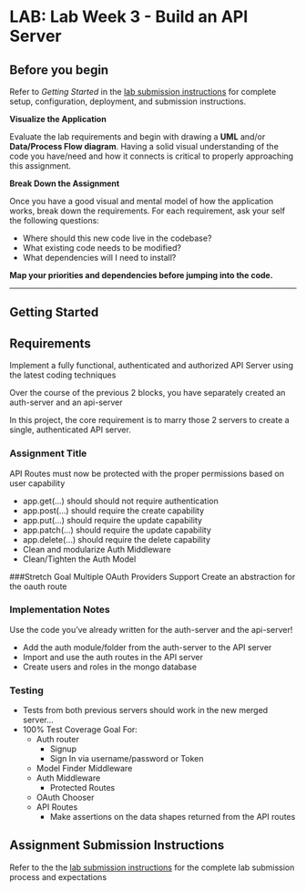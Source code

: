 # LAB: Lab Week 3 - Build an API Server

## Before you begin
Refer to *Getting Started*  in the [lab submission instructions](../../../reference/submission-instructions/labs/README.md) for complete setup, configuration, deployment, and submission instructions.

**Visualize the Application**

Evaluate the lab requirements and begin with drawing a **UML** and/or **Data/Process Flow diagram**.  Having a solid visual understanding of the code you have/need and how it connects is critical to properly approaching this assignment.

**Break Down the Assignment**

Once you have a good visual and mental model of how the application works, break down the requirements. For each requirement, ask your self the following questions:

* Where should this new code live in the codebase?
* What existing code needs to be modified?
* What dependencies will I need to install?

**Map your priorities and dependencies before jumping into the code.**

---

## Getting Started

## Requirements
Implement a fully functional, authenticated and authorized API Server using the latest coding techniques

Over the course of the previous 2 blocks, you have separately created an auth-server and an api-server

In this project, the core requirement is to marry those 2 servers to create a single, authenticated API server.

### Assignment Title
API Routes must now be protected with the proper permissions based on user capability
* app.get(...) should should not require authentication
* app.post(...) should require the create capability
* app.put(...) should require the update capability
* app.patch(...) should require the update capability
* app.delete(...) should require the delete capability
* Clean and modularize Auth Middleware
* Clean/Tighten the Auth Model

###Stretch Goal
Multiple OAuth Providers Support
Create an abstraction for the oauth route
  
### Implementation Notes
Use the code you’ve already written for the auth-server and the api-server!
* Add the auth module/folder from the auth-server to the API server
* Import and use the auth routes in the API server
* Create users and roles in the mongo database

### Testing
* Tests from both previous servers should work in the new merged server…
* 100% Test Coverage Goal For:
  * Auth router
    * Signup
    * Sign In via username/password or Token
  * Model Finder Middleware
  * Auth Middleware
    * Protected Routes
  * OAuth Chooser
  * API Routes
    * Make assertions on the data shapes returned from the API routes

## Assignment Submission Instructions
Refer to the the [lab submission instructions](../../../reference/submission-instructions/labs/README.md) for the complete lab submission process and expectations


